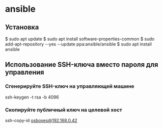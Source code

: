 # ansible
## Установка 
$ sudo apt update
$ sudo apt install software-properties-common
$ sudo add-apt-repository --yes --update ppa:ansible/ansible
$ sudo apt install ansible

## Использование SSH-ключа вместо пароля для управления
### Сгенерируйте SSH-ключ на управляющей машине
ssh-keygen -t rsa -b 4096
### Скопируйте публичный ключ на целевой хост
ssh-copy-id osboxes@192.168.0.42
